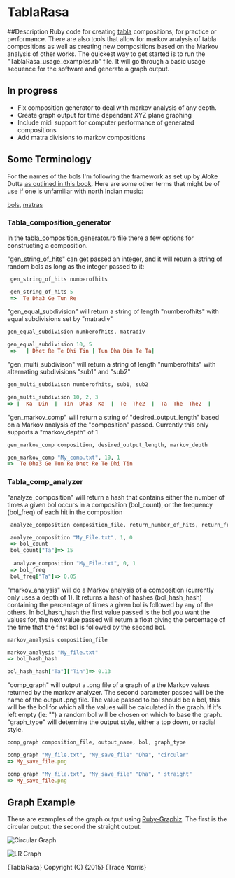 # TablaRasa
##Description
Ruby code for creating [tabla](http://en.wikipedia.org/wiki/Tabla) compositions, for practice or performance. There are also tools that allow for markov analysis of tabla compositions as well as creating new compositions based on the Markov analysis of other works. The quickest way to get started is to run the "TablaRasa_usage_examples.rb" file. It will go through a basic usage sequence for the software and generate a graph output. 

## In progress
* Fix composition generator to deal with markov analysis of any depth.
* Create graph output for time dependant XYZ plane graphing
* Include midi support for computer performance of generated compositions
* Add matra divisions to markov compositions

## Some Terminology 
For the names of the bols I'm following the framework as set up by Aloke Dutta [as outlined in this book](http://www.alokedutta.com/product/tabla-lessons-and-practice/). Here are some other terms that might be of use if one is unfamiliar with north Indian music:

[bols](http://en.wikipedia.org/wiki/Bol_%28music%29),
[matras](http://en.wikipedia.org/wiki/Matra_(music))

### Tabla_composition_generator
In the tabla_composition_generator.rb file there a few options for constructing a composition.

"gen_string_of_hits" can get passed an integer, and it will return a string of random bols as long as the integer passed to it:
```Ruby
 gen_string_of_hits numberofhits

 gen_string_of_hits 5
 =>  Te Dha3 Ge Tun Re
 ```
 
"gen_equal_subdivision" will return a string of length "numberofhits" with equal subdivisions set by "matradiv" 
```Ruby
gen_equal_subdivision numberofhits, matradiv

gen_equal_subdivision 10, 5
 =>   | Dhet Re Te Dhi Tin | Tun Dha Din Te Ta|
 ```
 
 "gen_multi_subdivison" will return a string of length "numberofhits" with alternating subdivisions "sub1" and "sub2"
```Ruby
gen_multi_subdivison numberofhits, sub1, sub2

gen_multi_subdivison 10, 2, 3
=> |  Ka  Din  |  Tin  Dha3  Ka  |  Te  The2  |  Ta  The  The2  |
```

"gen_markov_comp" will return a string of "desired_output_length" based on a Markov analysis of the "composition" passed. Currently this only supports a "markov_depth" of 1
```Ruby
gen_markov_comp composition, desired_output_length, markov_depth

gen_markov_comp "My_comp.txt", 10, 1
=>  Te Dha3 Ge Tun Re Dhet Re Te Dhi Tin
 ```
 
### Tabla_comp_analyzer
 
"analyze_composition" will return a hash that contains either the number of times a given bol occurs in a composition (bol_count), or the frequency (bol_freq) of each hit in the composition
```Ruby
 analyze_composition composition_file, return_number_of_hits, return_frequency_of_hits 

 analyze_composition "My_File.txt", 1, 0 
 => bol_count
 bol_count["Ta"]=> 15
 
  analyze_composition "My_File.txt", 0, 1 
 => bol_freq
 bol_freq["Ta"]=> 0.05
```

"markov_analysis" will do a Markov analysis of a composition (currently only uses a depth of 1). It returns a hash of hashes (bol_hash_hash) containing the percentage of times a given bol is followed by any of the others. In bol_hash_hash the first value passed is the bol you want the values for, the next value passed will return a float giving the percentage of the time that the first bol is followed by the second bol.
```Ruby
markov_analysis composition_file

markov_analysis "My_file.txt"
=> bol_hash_hash

bol_hash_hash["Ta"]["Tin"]=> 0.13
```

"comp_graph" will output a .png file of a graph of a the Markov values returned by the markov analyzer. The second parameter passed will be the name of the output .png file. The value passed to bol should be a bol, this will be the bol for which all the values will be calculated in the graph. If it's left empty (ie: "") a random bol will be chosen on which to base the graph. "graph_type" will determine the output style, either a top down, or radial style.
```Ruby
comp_graph composition_file, output_name, bol, graph_type

comp_graph "My_file.txt", "My_save_file" "Dha", "circular"
=> My_save_file.png

comp_graph "My_file.txt", "My_save_file" "Dha", " straight"
=> My_save_file.png

```
## Graph Example
These are examples of the graph output using [Ruby-Graphiz](https://github.com/glejeune/Ruby-Graphviz/). The first is the circular output, the second the straight output.


![Circular Graph](http://i.imgur.com/jA39HaC.png "Circular Graph output Example")

![LR Graph](http://i.imgur.com/AuPdtFE.png "Left to right output Example")

 {TablaRasa}
    Copyright (C) {2015}  {Trace Norris}
